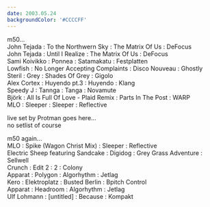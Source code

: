 ```yaml
---
date: 2003.05.24
backgroundColor: '#CCCCFF'
---
```


m50...  
John Tejada : To the Northwern Sky : The Matrix Of Us : DeFocus  
John Tejada : Until I Realize : The Matrix Of Us : DeFocus  
Sami Koivikko : Ponnea : Satamakatu : Festplatten  
Lowfish : No Longer Accepting Complaints : Disco Nouveau : Ghostly  
Steril : Grey : Shades Of Grey : Gigolo  
Alex Cortex : Huyendo pt.3 : Huyendo : Klang  
Speedy J : Tannga : Tanga : Novamute  
Björk : All Is Full Of Love - Plaid Remix : Parts In The Post : WARP  
MLO : Sleeper : Sleeper : Reflective

live set by Protman goes here...  
no setlist of course

m50 again...  
MLO : Spike (Wagon Christ Mix) : Sleeper : Reflective  
Electric Sheep featuring Sandcake : Digidog : Grey Grass Adventure : Sellwell  
Crunch : Edit 2 : 2 : Colony  
Apparat : Polygon : Algorhythm : Jetlag  
Kero : Elektroplatz : Busted Berlin : Bpitch Control  
Apparat : Headroom : Algorhythm : Jetlag  
Ulf Lohmann : \[untitled\] : Because : Kompakt